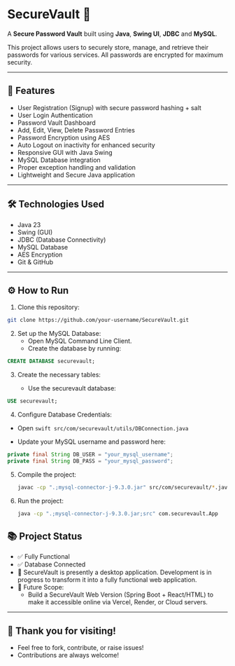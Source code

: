 # SecureVault 🔐

A **Secure Password Vault** built using **Java**, **Swing UI**, **JDBC** and **MySQL**.

This project allows users to securely store, manage, and retrieve their passwords for various services. All passwords are encrypted for maximum security.

---

## 🚀 Features

- User Registration (Signup) with secure password hashing + salt
- User Login Authentication
- Password Vault Dashboard
- Add, Edit, View, Delete Password Entries
- Password Encryption using AES
- Auto Logout on inactivity for enhanced security
- Responsive GUI with Java Swing
- MySQL Database integration
- Proper exception handling and validation
- Lightweight and Secure Java application

---

## 🛠️ Technologies Used

- Java 23
- Swing (GUI)
- JDBC (Database Connectivity)
- MySQL Database
- AES Encryption
- Git & GitHub

---

## ⚙️ How to Run

1. Clone this repository:

```bash
git clone https://github.com/your-username/SecureVault.git
```

2. Set up the MySQL Database:
   - Open MySQL Command Line Client.
   - Create the database by running:

  ```sql
  CREATE DATABASE securevault;
  ```

3. Create the necessary tables:

   - Use the securevault database:

```sql
USE securevault;
```



4. Configure Database Credentials:

  - Open ```swift
          src/com/securevault/utils/DBConnection.java
         ```

  - Update your MySQL username and password here:

  ```java
  private final String DB_USER = "your_mysql_username";
  private final String DB_PASS = "your_mysql_password";
  ```

5. Compile the project:

   ```bash
   javac -cp ".;mysql-connector-j-9.3.0.jar" src/com/securevault/*.java src/com/securevault/controller/*.java src/com/securevault/model/*.java src/com/securevault/service/*.java src/com/securevault/utils/*.java src/com/securevault/exceptions/*.java src/com/securevault/ui/*.java
   ```
   
6. Run the project:

   ```bash
   java -cp ".;mysql-connector-j-9.3.0.jar;src" com.securevault.App
   ```
   
## 📚 Project Status

- ✅ Fully Functional
- ✅ Database Connected
- 🚧 SecureVault is presently a desktop application. Development is in progress to transform it into a fully functional web application.
- 🔄 Future Scope:
     - Build a SecureVault Web Version (Spring Boot + React/HTML) to make it accessible online via Vercel, Render, or Cloud servers.

  
---



 ##  🙌 Thank you for visiting!
 - Feel free to fork, contribute, or raise issues!
 - Contributions are always welcome!


